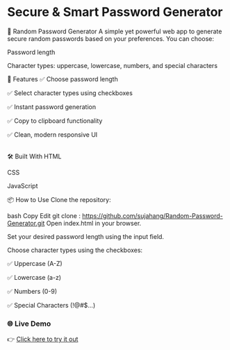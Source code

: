# Secure & Smart Password Generator

🔐 Random Password Generator
A simple yet powerful web app to generate secure random passwords based on your preferences. You can choose:

Password length

Character types: uppercase, lowercase, numbers, and special characters

🚀 Features
✅ Choose password length

✅ Select character types using checkboxes

✅ Instant password generation

✅ Copy to clipboard functionality

✅ Clean, modern responsive UI

<br>
🛠️ Built With
HTML

CSS

JavaScript

📦 How to Use
Clone the repository:

bash
Copy
Edit
git clone : https://github.com/sujahang/Random-Password-Generator.git
Open index.html in your browser.

Set your desired password length using the input field.

Choose character types using the checkboxes:

✅ Uppercase (A-Z)

✅ Lowercase (a-z)

✅ Numbers (0-9)

✅ Special Characters (!@#$...)


### 🌐 Live Demo
👉 [Click here to try it out](https://sujahang.github.io/Random-Password-Generator/)


